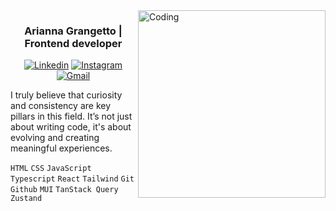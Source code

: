 <img align="right" alt="Coding" width="300" src="https://cdn.dribbble.com/users/1277312/screenshots/14733298/media/39b1045e593737587dd60e42c8422d1f.gif" >
<h3 align="center">Arianna Grangetto | Frontend developer </h3>

<div align="center">
  
  [![Linkedin](https://img.shields.io/badge/-LinkedIn-blue?style=flat&logo=Linkedin&logoColor=white)](https://www.linkedin.com/in/arianna-grangetto-56b2a9290/)
[![Instagram](https://img.shields.io/badge/-Instagram-c13584?style=flat&labelColor=c13584&logo=instagram&logoColor=white)](https://www.instagram.com/arigrangetto/)
[![Gmail](https://img.shields.io/badge/-Gmail-c14438?style=flat&logo=Gmail&logoColor=white)](https://mail.google.com/mail/u/0/?tab=rm&ogbl#inbox)
</div>

<p aling="center"> I truly believe that curiosity and consistency are key pillars in this field. It’s not just about writing code, it's about evolving and creating meaningful experiences.</p>

   `HTML` `CSS` `JavaScript` `Typescript` `React` `Tailwind` `Git` `Github` `MUI` `TanStack Query` `Zustand`




